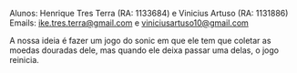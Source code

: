 Alunos: Henrique Tres Terra (RA: 1133684) e Vinicius Artuso (RA: 1131886)
Emails: ike.tres.terra@gmail.com e viniciusartuso10@gmail.com

A nossa ideia é fazer um jogo do sonic em que ele tem que coletar as moedas douradas dele, mas quando ele deixa passar uma delas, o jogo reinicia.